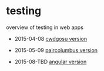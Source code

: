 # testing
overview of testing in web apps


- 2015-04-08 [cwdgosu version](cwdgosu/index.md)

- 2015-05-09 [paircolumbus version](paircolumbus/index.md)

- 2015-08-TBD [angular version](angular/index.md)
